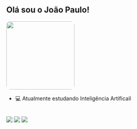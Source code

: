 ## Olá sou o João Paulo!

<div>
  <img height="180em" src="https://mittechreview.com.br/wp-content/uploads/2022/08/trbr_artigo_banner1_240822-1.jpg" style="border-radius: 10px"/>
</div>

- 💻 Atualmente estudando Inteligência Artificail
 
<div style="display: inline_block"><br>
  <img align="center" src="https://img.shields.io/badge/Python-3776AB?style=for-the-badge&logo=python&logoColor=white">
  <img align="center" src="https://img.shields.io/badge/Flask-000000?style=for-the-badge&logo=flask&logoColor=white"/>
  <img align="center" src="https://img.shields.io/badge/Google_Cloud-4285F4?style=for-the-badge&logo=google-cloud&logoColor=white"/>
</div>
